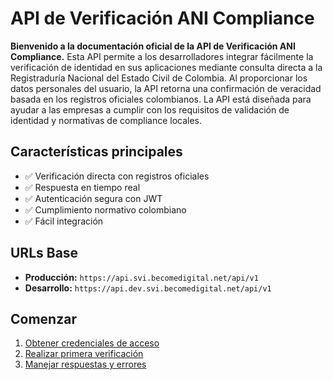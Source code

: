 # API de Verificación ANI Compliance

**Bienvenido a la documentación oficial de la API de Verificación ANI Compliance.** Esta API permite a los desarrolladores integrar fácilmente la verificación de identidad en sus aplicaciones mediante consulta directa a la Registraduría Nacional del Estado Civil de Colombia. Al proporcionar los datos personales del usuario, la API retorna una confirmación de veracidad basada en los registros oficiales colombianos. La API está diseñada para ayudar a las empresas a cumplir con los requisitos de validación de identidad y normativas de compliance locales.

## Características principales

- ✅ Verificación directa con registros oficiales
- ✅ Respuesta en tiempo real
- ✅ Autenticación segura con JWT
- ✅ Cumplimiento normativo colombiano
- ✅ Fácil integración

## URLs Base

- **Producción:** `https://api.svi.becomedigital.net/api/v1`
- **Desarrollo:** `https://api.dev.svi.becomedigital.net/api/v1`

## Comenzar

1. [Obtener credenciales de acceso](authentication.md)
2. [Realizar primera verificación](endpoints/verification.md)
3. [Manejar respuestas y errores](error-codes.md)